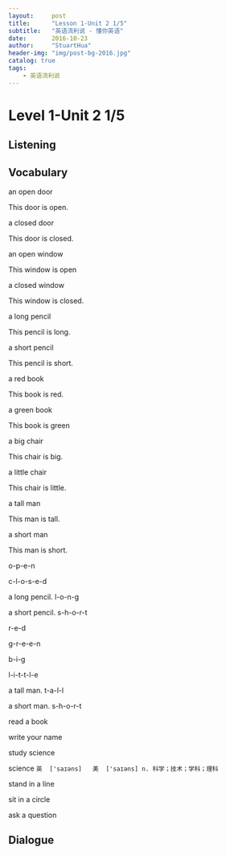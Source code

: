 ```yaml
---
layout:     post
title:      "Lesson 1-Unit 2 1/5"
subtitle:   "英语流利说 - 懂你英语"
date:       2016-10-23
author:     "StuartHua"
header-img: "img/post-bg-2016.jpg"
catalog: true
tags:
    - 英语流利说
---
```


# Level 1-Unit 2 1/5

<!-- more -->

## Listening



## Vocabulary

an open door

This door is open.

a closed door

This door is closed.

an open window

This window is open

a closed window

This window is closed.

a long pencil

This pencil is long.

a short pencil

This pencil is short.

a red book

This book is red.

a green book

This book is green

a big chair

This chair is big.

a little chair

This chair is little.

a tall man

This man is tall.

a short man

This man is short.

o-p-e-n

c-l-o-s-e-d

a long pencil. l-o-n-g

a short pencil. s-h-o-r-t

r-e-d

g-r-e-e-n

b-i-g

l-i-t-t-l-e

a tall man. t-a-l-l

a short man. s-h-o-r-t

read a book

write your name

study science

science `英  ['saɪəns]   美  ['saɪəns]
n. 科学；技术；学科；理科`

stand in a line

sit in a circle

ask a question

## Dialogue



